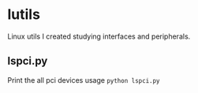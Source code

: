# lutils
Linux utils I created studying interfaces and peripherals.

## lspci.py
Print the all pci devices
usage <code>python lspci.py</code>
